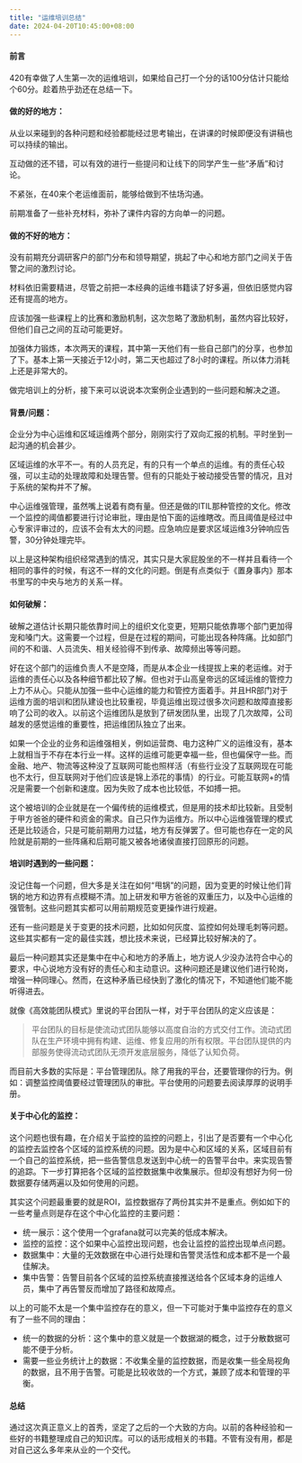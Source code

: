 ```yaml
---
title: "运维培训总结"
date: 2024-04-20T10:45:00+08:00
---
```


#### 前言

420有幸做了人生第一次的运维培训，如果给自己打一个分的话100分估计只能给个60分。趁着热乎劲还在总结一下。



#### 做的好的地方：

从业以来碰到的各种问题和经验都能经过思考输出，在讲课的时候即便没有讲稿也可以持续的输出。

互动做的还不错，可以有效的进行一些提问和让线下的同学产生一些“矛盾”和讨论。

不紧张，在40来个老运维面前，能够给做到不怯场沟通。

前期准备了一些补充材料，弥补了课件内容的方向单一的问题。



#### 做的不好的地方：

没有前期充分调研客户的部门分布和领导期望，挑起了中心和地方部门之间关于告警之间的激烈讨论。

材料依旧需要精进，尽管之前把一本经典的运维书籍读了好多遍，但依旧感觉内容还有提高的地方。

应该加强一些课程上的比赛和激励机制，这次忽略了激励机制，虽然内容比较好，但他们自己之间的互动可能更好。

加强体力锻炼，本次两天的课程，其中第一天他们有一些自己部门的分享，也参加了下。基本上第一天接近于12小时，第二天也超过了8小时的课程。所以体力消耗上还是非常大的。



做完培训上的分析，接下来可以说说本次案例企业遇到的一些问题和解决之道。

#### 背景/问题：

企业分为中心运维和区域运维两个部分，刚刚实行了双向汇报的机制。平时坐到一起沟通的机会甚少。

区域运维的水平不一。有的人员充足，有的只有一个单点的运维。有的责任心较强，可以主动的处理故障和处理告警。但有的只能处于被动接受告警的情况，且对于系统的架构并不了解。

中心运维强管理，虽然嘴上说着有商有量。但还是做的ITIL那种管控的文化。修改一个监控的阈值都要进行讨论审批，理由是怕下面的运维瞎改。而且阈值是经过中心专家评审过的，应该不会有太大的问题。应急响应是要求区域运维3分钟响应告警，30分钟处理完毕。

以上是这种架构组织经常遇到的情况，其实只是大家屁股坐的不一样并且看待一个相同的事件的时候，有这不一样的文化的问题。倒是有点类似于《置身事内》那本书里写的中央与地方的关系一样。

#### 如何破解：

破解之道估计长期只能依靠时间上的组织文化变更，短期只能依靠哪个部门更加得宠和嗓门大。这需要一个过程，但是在过程的期间，可能出现各种阵痛。比如部门间的不和谐、人员流失、相关经验得不到传承、故障频出等等问题。

好在这个部门的运维负责人不是空降，而是从本企业一线提拔上来的老运维。对于运维的责任心以及各种细节都比较了解。但也对于山高皇帝远的区域运维的管控力上力不从心。只能从加强一些中心运维的能力和管控方面着手。并且HR部门对于运维方面的培训和团队建设也比较重视，毕竟运维出现过很多次问题和故障直接影响了公司的收入。以前这个运维团队是放到了研发团队里，出现了几次故障，公司越发的感觉运维的重要性，把运维团队独立了出来。

如果一个企业的业务和运维强相关，例如运营商、电力这种广义的运维没有，基本上就相当于不存在本行业一样。这样的运维可能更幸福一些，但也偏保守一些。而金融、地产、物流等这种没了互联网可能也照样活（有些行业没了互联网现在可能也不太行，但互联网对于他们应该是锦上添花的事情）的行业。可能互联网+的情况是需要一个创新和速度。因为失败了成本也比较低，不如搏一把。

这个被培训的企业就是在一个偏传统的运维模式，但是用的技术却比较新。且受制于甲方爸爸的硬件和资金的需求。自己只作为运维方。所以中心运维强管理的模式还是比较适合，只是可能前期用力过猛，地方有反弹罢了。但可能也存在一定的风险就是前期的一些阵痛和后期可能又被各地诸侯直接打回原形的问题。

#### 培训时遇到的一些问题：

没记住每一个问题，但大多是关注在如何“甩锅”的问题，因为变更的时候让他们背锅的地方和边界有点模糊不清。加上研发和甲方爸爸的双重压力，以及中心运维的强管制。这些问题其实都可以用前期规范变更操作进行规避。

还有一些问题是关于变更的技术问题，比如如何灰度、监控如何处理毛刺等问题。这些其实都有一定的最佳实践，想比技术来说，已经算比较好解决的了。

最后一种问题其实还是集中在中心和地方的矛盾上，地方说人少没办法符合中心的要求，中心说地方没有好的责任心和主动意识。这种问题还是建议他们进行轮岗，增强一种同理心。然而，在这种矛盾已经快到了激化的情况下，不知道他们能不能听得进去。

就像《高效能团队模式》里说的平台团队一样，对于平台团队的定义应该是：

> 平台团队的目标是使流动式团队能够以高度自治的方式交付工作。流动式团队在生产环境中拥有构建、运维、修复应用的所有权限。平台团队提供的内部服务使得流动式团队无须开发底层服务，降低了认知负荷。

而目前大多数的实际是：平台管理团队。除了用我的平台，还要管理你的行为。例如：调整监控阈值要经过管理团队的审批。平台使用的问题要去阅读厚厚的说明手册。

#### 关于中心化的监控：

这个问题也很有趣，在介绍关于监控的监控的问题上，引出了是否要有一个中心化的监控去监控各个区域的监控系统的问题。因为是中心和区域的关系，区域目前有一个自己的监控系统，把一些告警信息发送到中心统一的告警平台中。来实现告警的追踪。下一步打算把各个区域的监控数据集中收集展示。但却没有想好为何一份数据要存储两遍以及如何使用的问题。

其实这个问题最重要的就是ROI，监控数据存了两份其实并不是重点。例如如下的一些考量点则是存在这个中心化监控的主要问题：

- 统一展示：这个使用一个grafana就可以完美的低成本解决。
- 监控的监控：这个如果中心监控出现问题，也会让监控的监控出现单点问题。
- 数据集中：大量的无效数据在中心进行处理和告警灵活性和成本都不是一个最佳解决。
- 集中告警：告警目前各个区域的监控系统直接推送给各个区域本身的运维人员，集中了再告警反而增加了路径和故障点。

以上的可能不太是一个集中监控存在的意义，但一下可能对于集中监控存在的意义有了一些不同的理由：

- 统一的数据的分析：这个集中的意义就是一个数据湖的概念，过于分散数据可能不便于分析。
- 需要一些业务统计上的数据：不收集全量的监控数据，而是收集一些全局视角的数据，且不用于告警。可能是比较收敛的一个方式，兼顾了成本和管理的平衡。

#### 总结

通过这次真正意义上的首秀，坚定了之后的一个大致的方向。以前的各种经验和一些好的书籍整理成自己的知识库。可以的话形成相关的书籍。不管有没有用，都是对自己这么多年来从业的一个交代。



